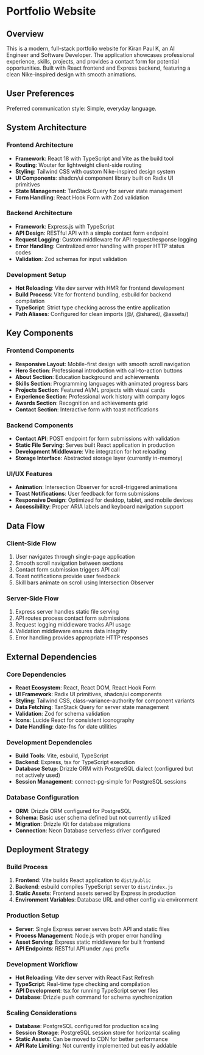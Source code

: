 # Portfolio Website

## Overview

This is a modern, full-stack portfolio website for Kiran Paul K, an AI Engineer and Software Developer. The application showcases professional experience, skills, projects, and provides a contact form for potential opportunities. Built with React frontend and Express backend, featuring a clean Nike-inspired design with smooth animations.

## User Preferences

Preferred communication style: Simple, everyday language.

## System Architecture

### Frontend Architecture
- **Framework**: React 18 with TypeScript and Vite as the build tool
- **Routing**: Wouter for lightweight client-side routing
- **Styling**: Tailwind CSS with custom Nike-inspired design system
- **UI Components**: shadcn/ui component library built on Radix UI primitives
- **State Management**: TanStack Query for server state management
- **Form Handling**: React Hook Form with Zod validation

### Backend Architecture
- **Framework**: Express.js with TypeScript
- **API Design**: RESTful API with a simple contact form endpoint
- **Request Logging**: Custom middleware for API request/response logging
- **Error Handling**: Centralized error handling with proper HTTP status codes
- **Validation**: Zod schemas for input validation

### Development Setup
- **Hot Reloading**: Vite dev server with HMR for frontend development
- **Build Process**: Vite for frontend bundling, esbuild for backend compilation
- **TypeScript**: Strict type checking across the entire application
- **Path Aliases**: Configured for clean imports (@/, @shared/, @assets/)

## Key Components

### Frontend Components
- **Responsive Layout**: Mobile-first design with smooth scroll navigation
- **Hero Section**: Professional introduction with call-to-action buttons
- **About Section**: Education background and achievements
- **Skills Section**: Programming languages with animated progress bars
- **Projects Section**: Featured AI/ML projects with visual cards
- **Experience Section**: Professional work history with company logos
- **Awards Section**: Recognition and achievements grid
- **Contact Section**: Interactive form with toast notifications

### Backend Components
- **Contact API**: POST endpoint for form submissions with validation
- **Static File Serving**: Serves built React application in production
- **Development Middleware**: Vite integration for hot reloading
- **Storage Interface**: Abstracted storage layer (currently in-memory)

### UI/UX Features
- **Animation**: Intersection Observer for scroll-triggered animations
- **Toast Notifications**: User feedback for form submissions
- **Responsive Design**: Optimized for desktop, tablet, and mobile devices
- **Accessibility**: Proper ARIA labels and keyboard navigation support

## Data Flow

### Client-Side Flow
1. User navigates through single-page application
2. Smooth scroll navigation between sections
3. Contact form submission triggers API call
4. Toast notifications provide user feedback
5. Skill bars animate on scroll using Intersection Observer

### Server-Side Flow
1. Express server handles static file serving
2. API routes process contact form submissions
3. Request logging middleware tracks API usage
4. Validation middleware ensures data integrity
5. Error handling provides appropriate HTTP responses

## External Dependencies

### Core Dependencies
- **React Ecosystem**: React, React DOM, React Hook Form
- **UI Framework**: Radix UI primitives, shadcn/ui components
- **Styling**: Tailwind CSS, class-variance-authority for component variants
- **Data Fetching**: TanStack Query for server state management
- **Validation**: Zod for schema validation
- **Icons**: Lucide React for consistent iconography
- **Date Handling**: date-fns for date utilities

### Development Dependencies
- **Build Tools**: Vite, esbuild, TypeScript
- **Backend**: Express, tsx for TypeScript execution
- **Database Setup**: Drizzle ORM with PostgreSQL dialect (configured but not actively used)
- **Session Management**: connect-pg-simple for PostgreSQL sessions

### Database Configuration
- **ORM**: Drizzle ORM configured for PostgreSQL
- **Schema**: Basic user schema defined but not currently utilized
- **Migration**: Drizzle Kit for database migrations
- **Connection**: Neon Database serverless driver configured

## Deployment Strategy

### Build Process
1. **Frontend**: Vite builds React application to `dist/public`
2. **Backend**: esbuild compiles TypeScript server to `dist/index.js`
3. **Static Assets**: Frontend assets served by Express in production
4. **Environment Variables**: Database URL and other config via environment

### Production Setup
- **Server**: Single Express server serves both API and static files
- **Process Management**: Node.js with proper error handling
- **Asset Serving**: Express static middleware for built frontend
- **API Endpoints**: RESTful API under `/api` prefix

### Development Workflow
- **Hot Reloading**: Vite dev server with React Fast Refresh
- **TypeScript**: Real-time type checking and compilation
- **API Development**: tsx for running TypeScript server files
- **Database**: Drizzle push command for schema synchronization

### Scaling Considerations
- **Database**: PostgreSQL configured for production scaling
- **Session Storage**: PostgreSQL session store for horizontal scaling
- **Static Assets**: Can be moved to CDN for better performance
- **API Rate Limiting**: Not currently implemented but easily addable